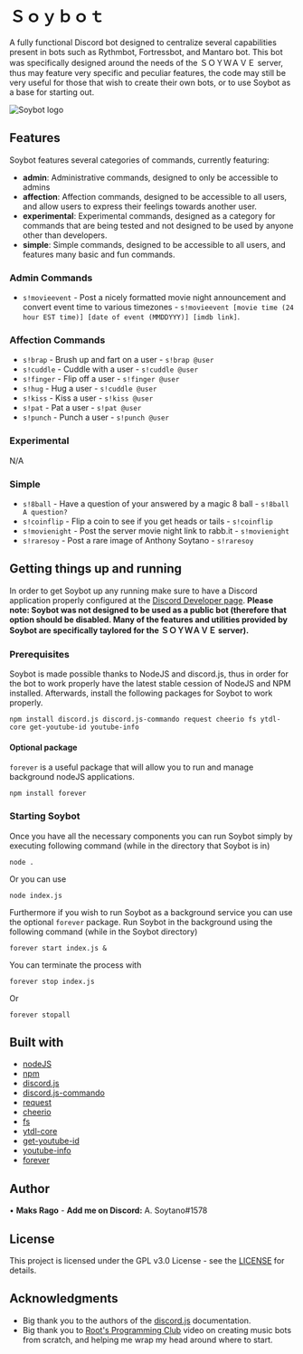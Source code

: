 # Ｓｏｙｂｏｔ
A fully functional Discord bot designed to centralize several capabilities present in bots such as Rythmbot, Fortressbot, and Mantaro bot. This bot was specifically designed around the needs of the ＳＯＹＷＡＶＥ server, thus may feature very specific and peculiar features, the code may still be very useful for those that wish to create their own bots, or to use Soybot as a base for starting out.

![Soybot logo](https://www.gardenoflife.com/content/wp-content/uploads/2016/02/USDA-Organic.png)

## Features
Soybot features several categories of commands, currently featuring:
* **admin**: Administrative commands, designed to only be accessible to admins
* **affection**: Affection commands, designed to be accessible to all users, and allow users to express their feelings towards another user.
* **experimental**: Experimental commands, designed as a category for commands that are being tested and not designed to be used by anyone other than developers.
* **simple**: Simple commands, designed to be accessible to all users, and features many basic and fun commands.

### Admin Commands
* `s!movieevent` - Post a nicely formatted movie night announcement and convert event time to various timezones - `s!movieevent [movie time (24 hour EST time)] [date of event (MMDDYYY)] [imdb link]`.
### Affection Commands
* `s!brap` - Brush up and fart on a user - `s!brap @user`
* `s!cuddle` - Cuddle with a user - `s!cuddle @user`
* `s!finger` - Flip off a user - `s!finger @user`
* `s!hug` - Hug a user - `s!cuddle @user`
* `s!kiss` - Kiss a user - `s!kiss @user`
* `s!pat` - Pat a user - `s!pat @user`
* `s!punch` - Punch a user - `s!punch @user`
### Experimental
N/A
### Simple
* `s!8ball` - Have a question of your answered by a magic 8 ball - `s!8ball A question?`
* `s!coinflip` - Flip a coin to see if you get heads or tails - `s!coinflip`
* `s!movienight` - Post the server movie night link to rabb.it - `s!movienight`
* `s!raresoy` - Post a rare image of Anthony Soytano - `s!raresoy`

## Getting things up and running 
In order to get Soybot up any running make sure to have a Discord application properly configured at the [Discord Developer page](https://discordapp.com/developers/applications). **Please note: Soybot was not designed to be used as a public bot (therefore that option should be disabled. Many of the features and utilities provided by Soybot are specifically taylored for the ＳＯＹＷＡＶＥ server).** 

### Prerequisites 
Soybot is made possible thanks to NodeJS and discord.js, thus in order for the bot to work properly have the latest stable cession of NodeJS and NPM installed. Afterwards, install the following packages for Soybot to work properly. 
``` 
npm install discord.js discord.js-commando request cheerio fs ytdl-core get-youtube-id youtube-info 
```
#### Optional package
`forever` is a useful package that will allow you to run and manage background nodeJS applications.
```
npm install forever
```

### Starting Soybot
Once you have all the necessary components you can run Soybot simply by executing following command (while in the directory that Soybot is in) 
```
node .
```
Or you can use
```
node index.js
```
Furthermore if you wish to run Soybot as a background service you can use the optional `forever` package. Run Soybot in the background using the following command (while in the Soybot directory)
```
forever start index.js &
```
You can terminate the process with
```
forever stop index.js
```
Or
```
forever stopall
```

## Built with
* [nodeJS](https://nodejs.org/en/)
* [npm](https://www.npmjs.com/)
* [discord.js](https://discord.js.org/#/)
* [discord.js-commando](https://www.npmjs.com/package/discord.js-commando)
* [request](https://www.npmjs.com/package/request)
* [cheerio](https://www.npmjs.com/package/cheerio)
* [fs](https://www.npmjs.com/package/fs)
* [ytdl-core](https://www.npmjs.com/package/ytdl-core)
* [get-youtube-id](https://www.npmjs.com/search?q=get-youtube-id)
* [youtube-info](https://www.npmjs.com/package/youtube-info)
* [forever](https://www.npmjs.com/package/forever)

## Author
• **Maks Rago** - **Add me on Discord:** A. Soytano#1578

## License
This project is licensed under the GPL v3.0 License - see the [LICENSE](LICENSE) for details.

## Acknowledgments
* Big thank you to the authors of the [discord.js](https://discord.js.org/#/docs/main/stable/general/welcome) documentation.
* Big thank you to [Root's Programming Club](https://www.youtube.com/watch?v=BOnp3G4h7cg) video on creating music bots from scratch, and helping me wrap my head around where to start.


